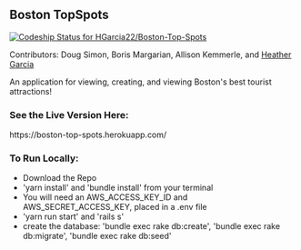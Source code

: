 <h2>Boston TopSpots</h2>

[![Codeship Status for HGarcia22/Boston-Top-Spots](https://app.codeship.com/projects/f0750a00-474f-0137-cd63-3a91933c600e/status?branch=master)](https://app.codeship.com/projects/337461)

Contributors: Doug Simon, Boris Margarian, Allison Kemmerle, and <a href="https://github.com/HGarcia22/">Heather Garcia</a>

An application for viewing, creating, and viewing Boston's best tourist attractions!

<h3>See the Live Version Here:</h3>
https://boston-top-spots.herokuapp.com/

<h3>To Run Locally:</h3>
<ul>
  <li>Download the Repo</li>
  <li>'yarn install' and 'bundle install' from your terminal</li>
  <li>You will need an AWS_ACCESS_KEY_ID and AWS_SECRET_ACCESS_KEY, placed in a .env file</li>
  <li>'yarn run start' and 'rails s'</li>
  <li>create the database: 'bundle exec rake db:create', 'bundle exec rake db:migrate', 'bundle exec rake db:seed'</li>
</ul>
